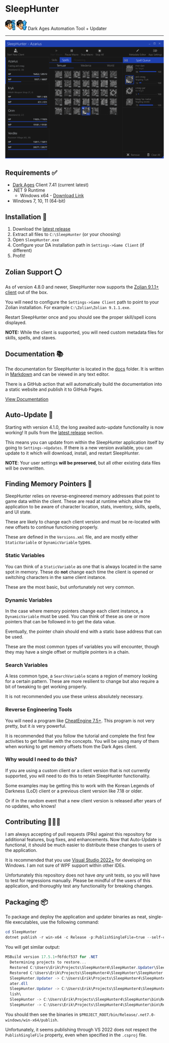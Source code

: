 
# SleepHunter
<img src="SleepHunter/SleepHunter.png" width=32 height=32/> <img src="SleepHunter.Updater/SleepHunter-Updater.png" width=32 height=32/>
Dark Ages Automation Tool + Updater

---

<img src="docs/src/screenshots/SleepHunter.png"/>

## Requirements ✅

- [Dark Ages](https://www.darkages.com) Client 7.41 (current latest)
- .NET 9 Runtime
    - Windows x64 - [Download Link](https://dotnet.microsoft.com/en-us/download/dotnet/9.0)
- Windows 7, 10, 11 (64-bit)

## Installation 💾

1. Download the [latest release](https://github.com/ewrogers/SleepHunter4/releases/)
2. Extract all files to `C:\SleepHunter` (or your choosing)
3. Open `SleepHunter.exe`
4. Configure your DA installation path in `Settings->Game Client` (if different)
5. Profit!

## Zolian Support ⭕

As of version 4.8.0 and newer, SleepHunter now supports the [Zolian 9.1.1+ client](https://www.thebucknetwork.com/Zolian) out of the box.

You will need to configure the `Settings->Game Client` path to point to your Zolian installation.
For example `C:\Zolian\Zolian 9.1.1.exe`.

Restart SleepHunter once and you should see the proper skill/spell icons displayed.

**NOTE:** While the client is supported, you will need custom metadata files for skills, spells, and staves.

## Documentation 📚

The documentation for SleepHunter is located in the [docs](./docs) folder.
It is written in [Markdown](https://www.markdownguide.org/) and can be viewed in any text editor.

There is a GitHub action that will automatically build the documentation into a static website and publish it to GitHub Pages.

[View Documentation](https://ewrogers.github.io/SleepHunter4/)

## Auto-Update 🔄

Starting with version 4.1.0, the long awaited auto-update functionality is now working!
It pulls from the [latest release](https://github.com/ewrogers/SleepHunter4/releases) section.

This means you can update from within the SleepHunter application itself by going to `Settings->Updates`.
If there is a new version available, you can update to it which will download, install, and restart SleepHunter.

**NOTE**: Your user settings **will be preserved**, but all other existing data files will be overwritten.

## Finding Memory Pointers 🔎

SleepHunter relies on reverse-engineered memory addresses that point to game data within the client.
These are read at runtime which allow the application to be aware of character location, stats, inventory, skills, spells, and UI state.

These are likely to change each client version and must be re-located with new offsets to continue functioning properly.

These are defined in the `Versions.xml` file, and are mostly either `StaticVariable` or `DynamicVariable` types.

### Static Variables

You can think of a `StaticVariable` as one that is always located in the same spot in memory.
These do **not** change each time the client is opened or switching characters in the same client instance.

These are the most basic, but unfortunately not very common.

### Dynamic Variables

In the case where memory pointers change each client instance, a `DynamicVariable` must be used.
You can think of these as one or more pointers that can be followed in to get the data value.

Eventually, the pointer chain should end with a static base address that can be used.

These are the most common types of variables you will encounter, though they may have a single offset or multiple pointers in a chain.

### Search Variables

A less common type, a `SearchVariable` scans a region of memory looking for a certain pattern.
These are more resilient to change but also require a bit of tweaking to get working properly.

It is not recommended you use these unless absolutely necessary.

### Reverse Engineering Tools

You will need a program like [CheatEngine 7.5+](https://github.com/cheat-engine/cheat-engine).
This program is not very pretty, but it *is* very powerful.

It is recommended that you follow the tutorial and complete the first few activities to get familiar with the concepts.
You will be using many of them when working to get memory offsets from the Dark Ages client.

### Why would I need to do this?

If you are using a custom client or a client version that is not currently supported, you will need to do this to retain SleepHunter functionality.

Some examples may be getting this to work with the Korean Legends of Darkness (LoD) client or a previous client version like 7.18 or older.

Or if in the random event that a new client version is released after years of no updates, who knows!

## Contributing 👨🏻‍💻

I am always accepting of pull requests (PRs) against this repository for additional features, bug fixes, and enhancements.
Now that Auto-Update is functional, it should be much easier to distribute these changes to users of the application.

It is recommended that you use [Visual Studio 2022+](https://visualstudio.microsoft.com/vs/0) for developing on Windows.
I am not sure of WPF support within other IDEs.

Unfortunately this repository does not have *any* unit tests, so you will have to test for regressions manually.
Please be mindful of the users of this application, and thoroughly test any functionality for breaking changes.

## Packaging 📦

To package and deploy the application and updater binaries as neat, single-file executables, use the following command:

```powershell
cd SleepHunter
dotnet publish -r win-x64 -c Release -p:PublishSingleFile=true --self-contained false

```

You will get similar output:

```powershell
MSBuild version 17.5.1+f6fdcf537 for .NET
  Determining projects to restore...
  Restored C:\Users\Erik\Projects\SleepHunter4\SleepHunter.Updater\SleepHunter.Updater.csproj (in 230 ms).
  Restored C:\Users\Erik\Projects\SleepHunter4\SleepHunter\SleepHunter.csproj (in 230 ms).
  SleepHunter.Updater -> C:\Users\Erik\Projects\SleepHunter4\SleepHunter.Updater\bin\Release\net7.0-windows\win-x64\Upd
  ater.dll
  SleepHunter.Updater -> C:\Users\Erik\Projects\SleepHunter4\SleepHunter.Updater\bin\Release\net7.0-windows\win-x64\pub
  lish\
  SleepHunter -> C:\Users\Erik\Projects\SleepHunter4\SleepHunter\bin\Release\net7.0-windows\win-x64\SleepHunter.dll
  SleepHunter -> C:\Users\Erik\Projects\SleepHunter4\SleepHunter\bin\Release\net7.0-windows\win-x64\publish\
```

You should then see the binaries in `$PROJECT_ROOT/bin/Release/.net7.0-windows/win-x64/publish`.

Unfortunately, it seems publishing through VS 2022 does not respect the `PublishSingleFile` property, even when specified in the `.csproj` file.
